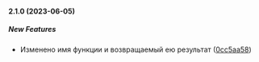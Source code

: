 #### 2.1.0 (2023-06-05)

##### New Features

*  Изменено имя функции и возвращаемый ею результат ([0cc5aa58](https://github.com/SerialEditor/passthrow/commit/0cc5aa5816ed75c4028e7530f7081ebf026098ed))

